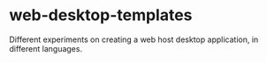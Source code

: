 # web-desktop-templates
Different experiments on creating a web host desktop application, in different languages.

